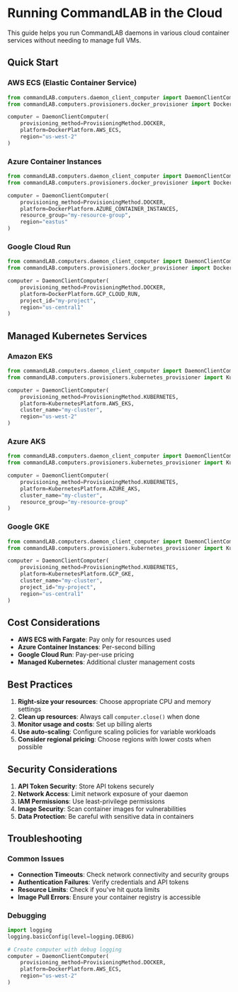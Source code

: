 # Running CommandLAB in the Cloud

This guide helps you run CommandLAB daemons in various cloud container services without needing to manage full VMs.

## Quick Start

### AWS ECS (Elastic Container Service)

```python
from commandLAB.computers.daemon_client_computer import DaemonClientComputer, ProvisioningMethod
from commandLAB.computers.provisioners.docker_provisioner import DockerPlatform

computer = DaemonClientComputer(
    provisioning_method=ProvisioningMethod.DOCKER,
    platform=DockerPlatform.AWS_ECS,
    region="us-west-2"
)
```

### Azure Container Instances

```python
from commandLAB.computers.daemon_client_computer import DaemonClientComputer, ProvisioningMethod
from commandLAB.computers.provisioners.docker_provisioner import DockerPlatform

computer = DaemonClientComputer(
    provisioning_method=ProvisioningMethod.DOCKER,
    platform=DockerPlatform.AZURE_CONTAINER_INSTANCES,
    resource_group="my-resource-group",
    region="eastus"
)
```

### Google Cloud Run

```python
from commandLAB.computers.daemon_client_computer import DaemonClientComputer, ProvisioningMethod
from commandLAB.computers.provisioners.docker_provisioner import DockerPlatform

computer = DaemonClientComputer(
    provisioning_method=ProvisioningMethod.DOCKER,
    platform=DockerPlatform.GCP_CLOUD_RUN,
    project_id="my-project",
    region="us-central1"
)
```

## Managed Kubernetes Services

### Amazon EKS

```python
from commandLAB.computers.daemon_client_computer import DaemonClientComputer, ProvisioningMethod
from commandLAB.computers.provisioners.kubernetes_provisioner import KubernetesPlatform

computer = DaemonClientComputer(
    provisioning_method=ProvisioningMethod.KUBERNETES,
    platform=KubernetesPlatform.AWS_EKS,
    cluster_name="my-cluster",
    region="us-west-2"
)
```

### Azure AKS

```python
from commandLAB.computers.daemon_client_computer import DaemonClientComputer, ProvisioningMethod
from commandLAB.computers.provisioners.kubernetes_provisioner import KubernetesPlatform

computer = DaemonClientComputer(
    provisioning_method=ProvisioningMethod.KUBERNETES,
    platform=KubernetesPlatform.AZURE_AKS,
    cluster_name="my-cluster",
    resource_group="my-resource-group"
)
```

### Google GKE

```python
from commandLAB.computers.daemon_client_computer import DaemonClientComputer, ProvisioningMethod
from commandLAB.computers.provisioners.kubernetes_provisioner import KubernetesPlatform

computer = DaemonClientComputer(
    provisioning_method=ProvisioningMethod.KUBERNETES,
    platform=KubernetesPlatform.GCP_GKE,
    cluster_name="my-cluster",
    project_id="my-project",
    region="us-central1"
)
```

## Cost Considerations

- **AWS ECS with Fargate**: Pay only for resources used
- **Azure Container Instances**: Per-second billing
- **Google Cloud Run**: Pay-per-use pricing
- **Managed Kubernetes**: Additional cluster management costs

## Best Practices

1. **Right-size your resources**: Choose appropriate CPU and memory settings
2. **Clean up resources**: Always call `computer.close()` when done
3. **Monitor usage and costs**: Set up billing alerts
4. **Use auto-scaling**: Configure scaling policies for variable workloads
5. **Consider regional pricing**: Choose regions with lower costs when possible

## Security Considerations

1. **API Token Security**: Store API tokens securely
2. **Network Access**: Limit network exposure of your daemon
3. **IAM Permissions**: Use least-privilege permissions
4. **Image Security**: Scan container images for vulnerabilities
5. **Data Protection**: Be careful with sensitive data in containers

## Troubleshooting

### Common Issues

- **Connection Timeouts**: Check network connectivity and security groups
- **Authentication Failures**: Verify credentials and API tokens
- **Resource Limits**: Check if you've hit quota limits
- **Image Pull Errors**: Ensure your container registry is accessible

### Debugging

```python
import logging
logging.basicConfig(level=logging.DEBUG)

# Create computer with debug logging
computer = DaemonClientComputer(
    provisioning_method=ProvisioningMethod.DOCKER,
    platform=DockerPlatform.AWS_ECS,
    region="us-west-2"
)

